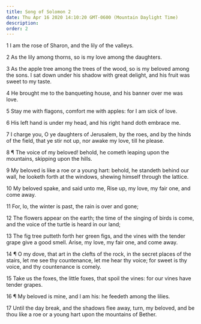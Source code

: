 ```yaml
---
title: Song of Solomon 2
date: Thu Apr 16 2020 14:10:20 GMT-0600 (Mountain Daylight Time)
description: 
order: 2
---
```


<p>1 I am the rose of Sharon, and the lily of the valleys.</p>
<p>2 As the lily among thorns, so is my love among the daughters.</p>
<p>
  3 As the apple tree among the trees of the wood, so is my beloved among the
  sons. I sat down under his shadow with great delight, and his fruit was sweet
  to my taste.
</p>
<p>4 He brought me to the banqueting house, and his banner over me was love.</p>
<p>5 Stay me with flagons, comfort me with apples: for I am sick of love.</p>
<p>6 His left hand is under my head, and his right hand doth embrace me.</p>
<p>
  7 I charge you, O ye daughters of Jerusalem, by the roes, and by the hinds of
  the field, that ye stir not up, nor awake my love, till he please.
</p>
<p>
  8 &#xB6; The voice of my beloved! behold, he cometh leaping upon the
  mountains, skipping upon the hills.
</p>
<p>
  9 My beloved is like a roe or a young hart: behold, he standeth behind our
  wall, he looketh forth at the windows, shewing himself through the lattice.
</p>
<p>
  10 My beloved spake, and said unto me, Rise up, my love, my fair one, and come
  away.
</p>
<p>11 For, lo, the winter is past, the rain is over and gone;</p>
<p>
  12 The flowers appear on the earth; the time of the singing of birds is come,
  and the voice of the turtle is heard in our land;
</p>
<p>
  13 The fig tree putteth forth her green figs, and the vines with the tender
  grape give a good smell. Arise, my love, my fair one, and come away.
</p>
<p>
  14 &#xB6; O my dove, that art in the clefts of the rock, in the secret places
  of the stairs, let me see thy countenance, let me hear thy voice; for sweet is
  thy voice, and thy countenance is comely.
</p>
<p>
  15 Take us the foxes, the little foxes, that spoil the vines: for our vines
  have tender grapes.
</p>
<p>16 &#xB6; My beloved is mine, and I am his: he feedeth among the lilies.</p>
<p>
  17 Until the day break, and the shadows flee away, turn, my beloved, and be
  thou like a roe or a young hart upon the mountains of Bether.
</p>
